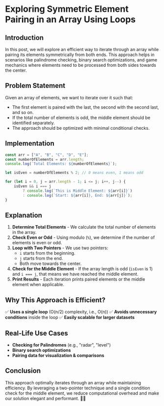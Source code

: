 # Exploring Symmetric Element Pairing in an Array Using Loops

## Introduction
In this post, we will explore an efficient way to iterate through an array while pairing its elements symmetrically from both ends. This approach helps in scenarios like palindrome checking, binary search optimizations, and game mechanics where elements need to be processed from both sides towards the center.

## Problem Statement
Given an array of elements, we want to iterate over it such that:
- The first element is paired with the last, the second with the second last, and so on.
- If the total number of elements is odd, the middle element should be identified separately.
- The approach should be optimized with minimal conditional checks.

## Implementation

```javascript
const arr = ["A", "B", "C", "D", "E"];
const numberOfElements = arr.length;
console.log(`Total Elements: ${numberOfElements}`);

let isEven = numberOfElements % 2; // 0 means even, 1 means odd

for (let i = 0, j = arr.length - 1; i <= j; i++, j--) {
    isEven && i === j
        ? console.log(`This is Middle Element: ${arr[i]}`)
        : console.log(`Start: ${arr[i]}, End: ${arr[j]}`);
}
```

## Explanation
1. **Determine Total Elements** - We calculate the total number of elements in the array.
2. **Check Even or Odd** - Using modulo (`%`), we determine if the number of elements is even or odd.
3. **Loop with Two Pointers** - We use two pointers:
   - `i` starts from the beginning.
   - `j` starts from the end.
   - Both move towards the center.
4. **Check for the Middle Element** - If the array length is odd (`isEven` is 1) and `i === j`, that means we have reached the middle element.
5. **Print Results** - Each iteration prints paired elements or the middle element when applicable.

## Why This Approach is Efficient?
✅ **Uses a single loop** (O(n/2) complexity, i.e., O(n))
✅ **Avoids unnecessary conditions** inside the loop
✅ **Easily scalable for larger datasets**

## Real-Life Use Cases
- **Checking for Palindromes** (e.g., "radar", "level")
- **Binary search optimizations**
- **Pairing data for visualization & comparisons**

## Conclusion
This approach optimally iterates through an array while maintaining efficiency. By leveraging a two-pointer technique and a single condition check for the middle element, we reduce computational overhead and make our solution elegant and performant. 🚀🔥

